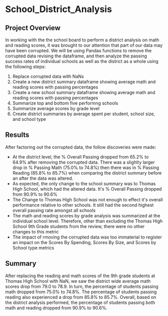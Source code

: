 # School_District_Analysis

## Project Overview
In working with the the school board to perform a district analysis on math and reading scores, it was brought to our attention that part of our data may have been corrupted.  We will be using Pandas functions to remove the corrupted data revising the dataframe, and then analyze the passing success rates of individual schools as well as the district as a whole using the following steps:

1. Replace corrupted data with NaNs
2. Create a new district summary dataframe showing average math and reading scores with passing percentages
3. Create a new school summary dataframe showing average math and reading scores with passing percentages
4. Summarize top and bottom five performng schools
5. Summarize average scores by grade level
6. Create district summaries by average spent per student, school size, and school type

## Results
After factoring out the corrupted data, the follow discoveries were made:

- At the district level, the % Overall Passing dropped from 65.2% to 64.9% after removing the corrupted data.  There was a slighlty larger drop in % Passing Math (75.0% to 74.8%) then there was in % Passing Reading (85.8% to 85.7%) when comparing the district summary before an after the data was altered.
- As expected, the only change to the school summary was to Thomas High School, which had the altered data.  It's % Overall Passing dropped from 90.9% to 90.6%
- The Change to Thomas High School was not enough to effect it's overall performance relative to other schools.  It still had the second highest overall passing rate amongst all schools
- The math and reading scores by grade analysis was summarized at the individual school level.  Therefore, other than excluding the Thomas High School 9th Grade students from the review, there were no other changes to this metric
- The impact of rmoving the corrupted data was too immaterial to register an impact on the Scores By Spending, Scores By Size, and Scores by School type metrics

## Summary
After replacing the reading and math scores of the 9th grade students at Thomas High School with NaN, we saw the district wide average math scores drop from 79.0 to 78.9.  In turn, the percentage of students passing math dropped from 75.0% to 74.8%.  The percentage of students passing reading also experienced a drop from 85.8% to 85.7%.  Overall, based on the district analysis performed, the percentage of students passing both math and reading dropped from 90.9% to 90.6%.
